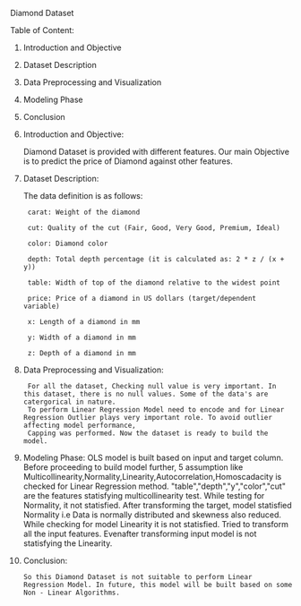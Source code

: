 Diamond Dataset

Table of Content:
1. Introduction and Objective
2. Dataset Description
3. Data Preprocessing and Visualization
4. Modeling Phase
5. Conclusion

1. Introduction and Objective:

      Diamond Dataset is provided with different features. Our main Objective is to predict the price of Diamond against other features.
      
2. Dataset Description:

      The data definition is as follows:

        carat: Weight of the diamond

        cut: Quality of the cut (Fair, Good, Very Good, Premium, Ideal)

        color: Diamond color

        depth: Total depth percentage (it is calculated as: 2 * z / (x + y))

        table: Width of top of the diamond relative to the widest point

        price: Price of a diamond in US dollars (target/dependent variable)

        x: Length of a diamond in mm

        y: Width of a diamond in mm

        z: Depth of a diamond in mm

3. Data Preprocessing and Visualization:

        For all the dataset, Checking null value is very important. In this dataset, there is no null values. Some of the data's are catergorical in nature.
        To perform Linear Regression Model need to encode and for Linear Regression Outlier plays very important role. To avoid outlier affecting model performance,
        Capping was performed. Now the dataset is ready to build the model.
        
 4. Modeling Phase:
        OLS model is built based on input and target column.
        Before proceeding to build model further, 5 assumption like Multicollinearity,Normality,Linearity,Autocorrelation,Homoscadacity is checked for Linear Regression method.
        "table","depth","y","color","cut" are the features statisfying multicollinearity test.
        While testing for Normality, it not statisfied. After transforming the target, model statisfied Normality i.e Data is normally distributed and skewness also reduced.
        While checking for model Linearity it is not statisfied. Tried to transform all the input features. Evenafter transforming input model is not statisfying the Linearity.
        
 5. Conclusion:
        
        So this Diamond Dataset is not suitable to perform Linear Regression Model. In future, this model will be built based on some Non - Linear Algorithms.

